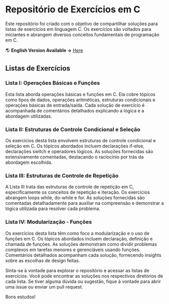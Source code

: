 # Repositório de Exercícios em C

Este repositório foi criado com o objetivo de compartilhar soluções para listas de exercícios em linguagem C. Os exercícios são voltados para iniciantes e abrangem diversos conceitos fundamentais de programação em C.

🌎 **English Version Available ->** [Here](README.en.md)

## Listas de Exercícios 

### Lista I: Operações Básicas e Funções

Esta lista aborda operações básicas e funções em C. Ela cobre tópicos como tipos de dados, operações aritméticas, estruturas condicionais e operações básicas de entrada/saída. Cada solução de exercício é acompanhada de comentários detalhados explicando a lógica e a abordagem utilizadas.

### Lista II: Estruturas de Controle Condicional e Seleção

Os exercícios desta lista envolvem estruturas de controle condicional e seleção em C. Os tópicos abordados incluem declarações if-else, declarações switch e operadores lógicos. As soluções fornecidas são extensivamente comentadas, destacando o raciocínio por trás da abordagem escolhida.

### Lista III: Estruturas de Controle de Repetição

A Lista III trata das estruturas de controle de repetição em C, especificamente os conceitos de repetição e iteração. Os exercícios abrangem loops while, do-while e for. As soluções fornecidas são comentadas detalhadamente para auxiliar na compreensão e demonstrar a lógica utilizada para resolver cada problema.

### Lista IV: Modularização - Funções

Os exercícios desta lista têm como foco a modularização e o uso de funções em C. Os tópicos abordados incluem declaração, definição e chamada de funções. As soluções demonstram como dividir problemas complexos em tarefas menores e gerenciáveis usando funções. Comentários detalhados acompanham cada solução, fornecendo insights sobre as escolhas de design feitas.

Sinta-se à vontade para explorar o repositório e acessar as listas de exercícios. Você pode encontrar as soluções nos respectivos diretórios de cada lista. Se tiver alguma dúvida ou sugestão, fique à vontade para abrir uma issue ou enviar um pull request.

Bons estudos!
